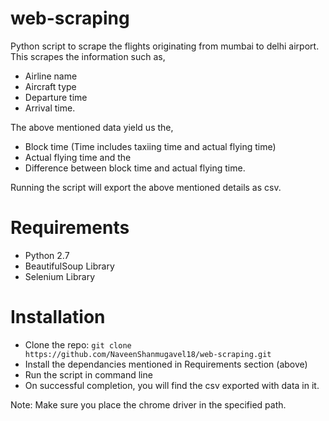 # web-scraping
Python script to scrape the flights originating from mumbai to delhi airport.
This scrapes the information such as,
- Airline name
- Aircraft type
- Departure time
- Arrival time.

The above mentioned data yield us the,
- Block time (Time includes taxiing time and actual flying time)
- Actual flying time and the
- Difference between block time and actual flying time.

Running the script will export the above mentioned details as csv.

# Requirements
- Python 2.7
- BeautifulSoup Library
- Selenium Library

# Installation
- Clone the repo: `git clone https://github.com/NaveenShanmugavel18/web-scraping.git`
- Install the dependancies mentioned in Requirements section (above)
- Run the script in command line
- On successful completion, you will find the csv exported with data in it.

Note: Make sure you place the chrome driver in the specified path.
